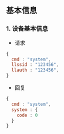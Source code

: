 ## 基本信息

### 1. 设备基本信息

* 请求

```javascript
{
  cmd : "system",
  llssid : "123456",
  llauth : "123456",
}
```

* 回复

```javascript
{
  cmd : "system",
  system : {
    code : 0
  }
}
```
